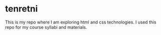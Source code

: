 # tenretni

This is my repo where I am exploring html and css technologies.
I used this repo for my course syllabi and materials.
